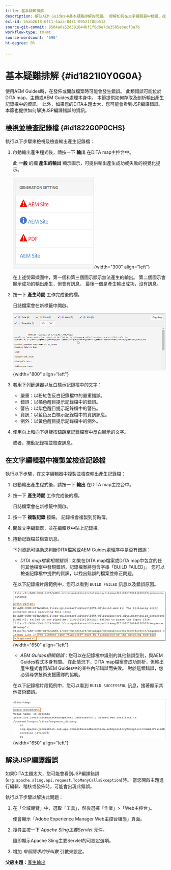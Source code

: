 ```yaml
---
title: 基本疑難排解
description: 解決AEM Guides中基本疑難排解的問題。 瞭解如何在文字編輯器中檢視、複製和檢查記錄檔，以及解決JSP編譯錯誤。
exl-id: b5ab2618-6f11-4aaa-8471-09521f8bb512
source-git-commit: 8504a0a52d381044bf1f0d6e7de3585ebecf3a7b
workflow-type: tm+mt
source-wordcount: '690'
ht-degree: 0%

---
```


# 基本疑難排解 {#id1821I0Y0G0A}

使用AEM Guides時，在發佈或開啟檔案時可能會發生錯誤。 此類錯誤可能位於DITA map、主題或AEM Guides處理本身中。 本節提供如何存取及剖析輸出產生記錄檔中的資訊。 此外，如果您的DITA主題太大，您可能會看到JSP編譯錯誤。 本節也提供如何解決JSP編譯錯誤的資訊。

## 檢視並檢查記錄檔 {#id1822G0P0CHS}

執行以下步驟來檢視及檢查輸出產生記錄檔：

1. 啟動輸出產生程式後，請按一下 **輸出** 在DITA map主控台中。

   此 **一般** 的欄 **產生的輸出** 顯示圖示，可提供輸出產生成功或失敗的視覺化提示。

   ![](images/output-general-settings.png){width="300" align="left"}

   在上述熒幕擷圖中，第一個和第三個圖示顯示無法產生的輸出。 第二個圖示會顯示成功的輸出產生，但會有訊息。 最後一個是產生輸出成功，沒有訊息。

1. 按一下 **產生時間** 工作完成後的欄。

   日誌檔案會在新標籤中開啟。

   ![](images/log-file.png){width="800" align="left"}

1. 套用下列篩選器以反白標示記錄檔中的文字：
   - 嚴重：以粉紅色反白記錄檔中的嚴重錯誤。
   - 錯誤：以橘色醒目提示記錄檔中的錯誤。
   - 警告：以紫色醒目提示記錄檔中的警告。
   - 資訊：以藍色反白標示記錄檔中的資訊訊息。
   - 例外：以黃色醒目提示記錄檔中的例外。
1. 使用向上和向下導覽按鈕跳至記錄檔案中反白顯示的文字。

   或者，捲動記錄檔並檢查訊息。


## 在文字編輯器中複製並檢查記錄檔

執行以下步驟，在文字編輯器中複製並檢查輸出產生記錄檔：

1. 啟動輸出產生程式後，請按一下 **輸出** 在DITA map主控台中。

1. 按一下 **產生時間** 工作完成後的欄。

   日誌檔案會在新標籤中開啟。

1. 按一下 **複製記錄** 按鈕。 記錄檔會複製到剪貼簿。
1. 開啟文字編輯器，並在編輯器中貼上記錄檔。

1. 捲動記錄檔並檢查訊息。

   下列資訊可協助您判斷DITA檔案或AEM Guides處理序中是否有錯誤：

   - *DITA map檔案相關錯誤*：如果在DITA map檔案或DITA map中包含的任何其他檔案中發現錯誤，記錄檔案將包含字串「BUILD FAILED」。 您可以檢查記錄檔中提供的資訊，以找出錯誤的檔案並修正問題。

   在以下記錄檔片段範例中，您可以看到 `BUILD FAILED` 訊息以及錯誤原因。

   ![](images/dita-error-in-log-file.png){width="650" align="left"}

   - *AEM Guides相關錯誤*：您可以在記錄檔中識別的其他錯誤型別，與AEM Guides程式本身有關。 在此情況下，DITA map檔案會成功剖析，但輸出產生程式會因AEM Guides中的某些內部錯誤而失敗。 對於這類錯誤，您必須尋求技術支援團隊的協助。

   在以下記錄檔片段範例中，您可以看到 `BUILD SUCCESSFUL` 訊息，接著顯示其他技術錯誤。

   ![](images/process-error-in-log-file.png){width="650" align="left"}


## 解決JSP編譯錯誤

如果DITA主題太大，您可能會看到JSP編譯錯誤\(`org.apache.sling.api.request.TooManyCallsException`\)時。 當您開啟主題進行編輯、稽核或發佈時，可能會出現此錯誤。

執行以下步驟以解決此問題：

1. 在「全域導覽」中，選取「工具」，然後選擇「作業」\>「Web主控台」。

   便會顯示「Adobe Experience Manager Web主控台組態」頁面。

1. 搜尋並按一下 *Apache Sling主要Servlet* 元件。

   隨即顯示Apache Sling主要Servlet的可設定選項。

1. 增加 *每個請求的呼叫數* 引數來設定。


**父級主題：**[&#x200B;產生輸出](generate-output.md)
